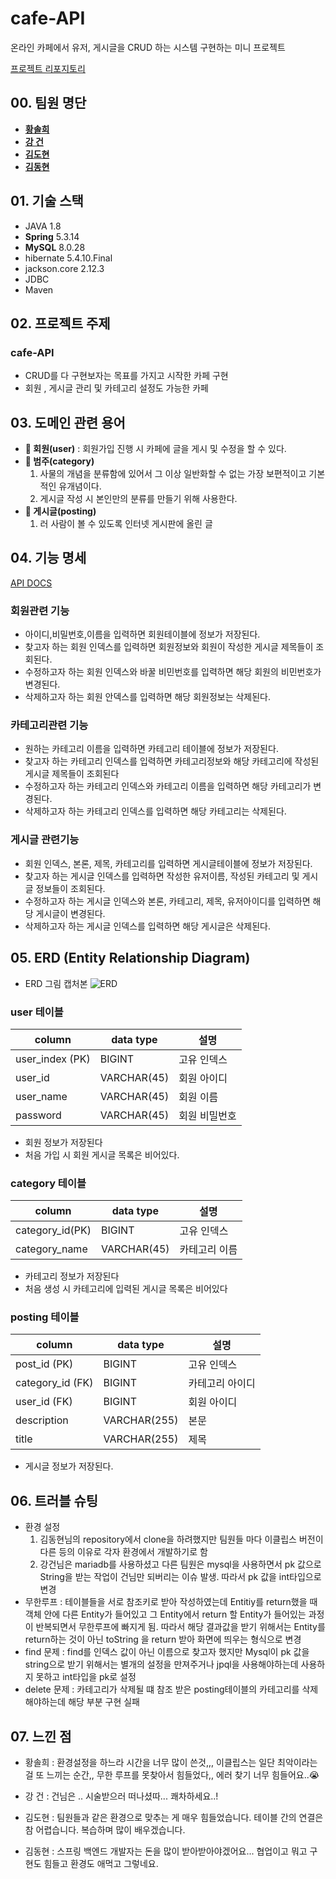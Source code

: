 # **cafe-API**
 온라인 카페에서 유저, 게시글을 CRUD 하는 시스템 구현하는 미니 프로젝트

[프로젝트 리포지토리](https://github.com/soulchicken/cafe-API)

## **00. 팀원 명단**

-   **[황솔희](https://github.com/solhee-hwang)** 
-   **[강  건](https://github.com/gun-0208)** 
-   **[김도현](https://github.com/thovy)** 
-   **[김동현](https://github.com/soulchicken)** 

## **01. 기술 스택**

-   JAVA 1.8
-   **Spring** 5.3.14
-   **MySQL** 8.0.28
-   hibernate 5.4.10.Final
-   jackson.core 2.12.3
-   JDBC
-   Maven

## **02. 프로젝트 주제**

### **cafe-API**
- CRUD를 다 구현보자는 목표를 가지고 시작한 카페 구현
- 회원 , 게시글 관리 및 카테고리 설정도 가능한 카페

## **03. 도메인 관련 용어**

- **👨 회원(user)** : 회원가입 진행 시 카페에 글을 게시 및 수정을 할 수 있다.
- **🔖 범주(category)**
    1. 사물의 개념을 분류함에 있어서 그 이상 일반화할 수 없는 가장 보편적이고 기본적인 유개념이다.
    2. 게시글 작성 시 본인만의 분류를 만들기 위해 사용한다.
- **🚀 게시글(posting)**
    1. 러 사람이 볼 수 있도록 인터넷 게시판에 올린 글

## **04. 기능 명세**
[API DOCS](https://documenter.getpostman.com/view/21185842/Uz5CNdz2)

### 회원관련 기능
- 아이디,비밀번호,이름을 입력하면 회원테이블에 정보가 저장된다.
- 찾고자 하는 회원 인덱스를 입력하면 회원정보와 회원이 작성한 게시글 제목들이 조회된다.
- 수정하고자 하는 회원 인덱스와 바꿀 비민번호를 입력하면 해당 회원의 비민번호가 변경된다.
- 삭제하고자 하는 회원 안덱스를 입력하면 해당 회원정보는 삭제된다.

### 카테고리관련 기능
- 원하는 카테고리 이름을 입력하면 카테고리 테이블에 정보가 저장된다. 
- 찾고자 하는 카테고리 인덱스를 입력하면 카테고리정보와 해당 카테고리에 작성된 게시글 제목들이 조회된다
- 수정하고자 하는 카테고리 인덱스와 카테고리 이름을 입력하면 해당 카테고리가 변경된다.
- 삭제하고자 하는 카테고리 인덱스를 입력하면 해당 카테고리는 삭제된다.

### 게시글 관련기능
- 회원 인덱스, 본론, 제목, 카테고리를 입력하면 게시글테이블에 정보가 저장된다. 
- 찾고자 하는 게시글 인덱스를 입력하면 작성한 유저이름, 작성된 카테고리 및 게시글 정보들이 조회된다.
- 수정하고자 하는 게시글 인덱스와 본론, 카테고리, 제목, 유저아이디를 입력하면 해당 게시글이 변경된다.
- 삭제하고자 하는 게시글 인덱스를 입력하면 해당 게시글은 삭제된다.

## **05. ERD (Entity Relationship Diagram)**
- ERD 그림 캡처본
![ERD]()

### **user** 테이블
| column          | data type | 설명      |
|-----------------| --- |---------|
| user_index (PK) | BIGINT | 고유 인덱스  |
| user_id         | VARCHAR(45) | 회원 아이디  |
| user_name       | VARCHAR(45) | 회원 이름   |
| password        | VARCHAR(45) | 회원 비밀번호 |

- 회원 정보가 저장된다
- 처음 가입 시 회원 게시글 목록은 비어있다.
### **category** 테이블
| column          | data type | 설명      |
|-----------------| --- |---------|
| category_id(PK) | BIGINT | 고유 인덱스  |
| category_name   | VARCHAR(45) | 카테고리 이름 |

- 카테고리 정보가 저장된다
- 처음 생성 시 카테고리에 입력된 게시글 목록은 비어있다
### **posting** 테이블
| column           | data type    | 설명       |
|------------------|--------------|----------|
| post_id (PK)     | BIGINT       | 고유 인덱스   |
| category_id (FK) | BIGINT       | 카테고리 아이디 |
| user_id (FK)     | BIGINT       | 회원 아이디   |
| description      | VARCHAR(255) | 본문       |
| title            | VARCHAR(255) | 제목       |
- 게시글 정보가 저장된다.
## **06. 트러블 슈팅**
- 환경 설정 
  1. 김동현님의 repository에서 clone을 하려했지만 팀원들 마다 이클립스 버전이 다른 등의 이유로 각자 환경에서 개발하기로 함
  2. 강건님은 mariadb를 사용하셨고 다른 팀원은 mysql을 사용하면서 pk 값으로 String을 받는 작업이 건님만 되버리는 이슈 발생. 따라서 pk 값을 int타입으로 변경
- 무한루프 : 테이블들을 서로 참조키로 받아 작성하였는데  Entitiy를 return했을 때 객체 안에 다른 Entity가 들어있고 그 Entity에서 return 할 Entity가 
들어있는 과정이 반복되면서 무한루프에 빠지게 됨. 
따라서 해당 결과값을 받기 위해서는 Entity를 return하는 것이 아닌 toString 을 return 받아 화면에 띄우는 형식으로 변경
- find 문제 : find를 인덱스 값이 아닌 이름으로 찾고자 했지만 Mysql이 pk 값을 string으로 받기 위해서는 별개의 설정을 만져주거나 jpql을 사용해야하는데
사용하지 못하고 int타입을 pk로 설정
- delete 문제 : 카테고리가 삭제될 떄 참조 받은 posting테이블의 카테고리를 삭제해야하는데 해당 부분 구현 실패 

## **07. 느낀 점**

- 황솔희 : 환경설정을 하느라 시간을 너무 많이 쓴것,,, 이클립스는 일단 최악이라는걸 또 느끼는 순간,, 
무한 루프를 못찾아서 힘들었다,, 에러 찾기 너무 힘들어요..😭
- 강  건 : 건님은 .. 시술받으러 떠나셨따... 쾌차하세요..!

- 김도현 : 팀원들과 같은 환경으로 맞추는 게 매우 힘들었습니다. 테이블 간의 연결은 참 어렵습니다. 복습하며 많이 배우겠습니다.

- 김동현 : 스프링 백엔드 개발자는 돈을 많이 받아받아야겠어요... 협업이고 뭐고 구현도 힘들고 환경도 애먹고 그렇네요.
